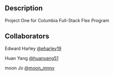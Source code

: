 ## Description

Project One for Columbia Full-Stack Flex Program

## Collaborators

Edward Harley [@eharley19](https://github.com/eharley19)

Huan Yang [@huanyang51](https://github.com/huanyang51)

moon Jo [@moon_mnny](https://github.com/moon-mnny)
